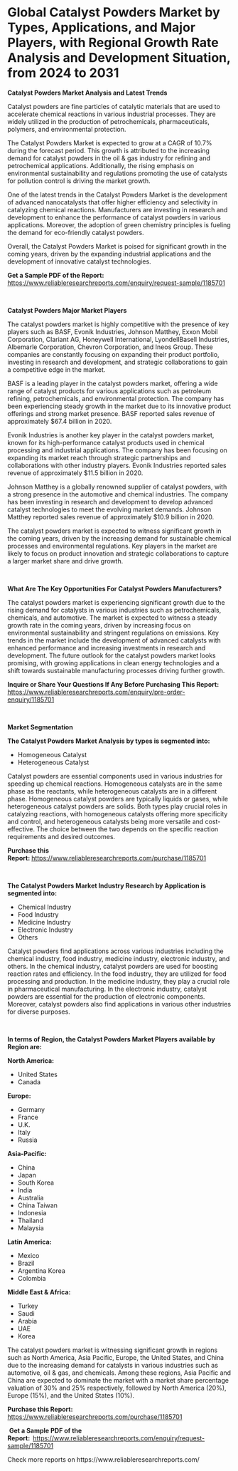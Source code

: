 <p><h1>Global Catalyst Powders Market by Types, Applications, and Major Players, with Regional Growth Rate Analysis and Development Situation, from 2024 to 2031</h1></p><p><strong>Catalyst Powders Market Analysis and Latest Trends</strong></p>
<p><p>Catalyst powders are fine particles of catalytic materials that are used to accelerate chemical reactions in various industrial processes. They are widely utilized in the production of petrochemicals, pharmaceuticals, polymers, and environmental protection.</p><p>The Catalyst Powders Market is expected to grow at a CAGR of 10.7% during the forecast period. This growth is attributed to the increasing demand for catalyst powders in the oil & gas industry for refining and petrochemical applications. Additionally, the rising emphasis on environmental sustainability and regulations promoting the use of catalysts for pollution control is driving the market growth.</p><p>One of the latest trends in the Catalyst Powders Market is the development of advanced nanocatalysts that offer higher efficiency and selectivity in catalyzing chemical reactions. Manufacturers are investing in research and development to enhance the performance of catalyst powders in various applications. Moreover, the adoption of green chemistry principles is fueling the demand for eco-friendly catalyst powders.</p><p>Overall, the Catalyst Powders Market is poised for significant growth in the coming years, driven by the expanding industrial applications and the development of innovative catalyst technologies.</p></p>
<p><strong>Get a Sample PDF of the Report:&nbsp;</strong> <a href="https://www.reliableresearchreports.com/enquiry/request-sample/1185701">https://www.reliableresearchreports.com/enquiry/request-sample/1185701</a></p>
<p>&nbsp;</p>
<p><strong>Catalyst Powders Major Market Players</strong></p>
<p><p>The catalyst powders market is highly competitive with the presence of key players such as BASF, Evonik Industries, Johnson Matthey, Exxon Mobil Corporation, Clariant AG, Honeywell International, LyondellBasell Industries, Albemarle Corporation, Chevron Corporation, and Ineos Group. These companies are constantly focusing on expanding their product portfolio, investing in research and development, and strategic collaborations to gain a competitive edge in the market.</p><p>BASF is a leading player in the catalyst powders market, offering a wide range of catalyst products for various applications such as petroleum refining, petrochemicals, and environmental protection. The company has been experiencing steady growth in the market due to its innovative product offerings and strong market presence. BASF reported sales revenue of approximately $67.4 billion in 2020.</p><p>Evonik Industries is another key player in the catalyst powders market, known for its high-performance catalyst products used in chemical processing and industrial applications. The company has been focusing on expanding its market reach through strategic partnerships and collaborations with other industry players. Evonik Industries reported sales revenue of approximately $11.5 billion in 2020.</p><p>Johnson Matthey is a globally renowned supplier of catalyst powders, with a strong presence in the automotive and chemical industries. The company has been investing in research and development to develop advanced catalyst technologies to meet the evolving market demands. Johnson Matthey reported sales revenue of approximately $10.9 billion in 2020.</p><p>The catalyst powders market is expected to witness significant growth in the coming years, driven by the increasing demand for sustainable chemical processes and environmental regulations. Key players in the market are likely to focus on product innovation and strategic collaborations to capture a larger market share and drive growth.</p></p>
<p>&nbsp;</p>
<p><strong>What Are The Key Opportunities For Catalyst Powders Manufacturers?</strong></p>
<p><p>The catalyst powders market is experiencing significant growth due to the rising demand for catalysts in various industries such as petrochemicals, chemicals, and automotive. The market is expected to witness a steady growth rate in the coming years, driven by increasing focus on environmental sustainability and stringent regulations on emissions. Key trends in the market include the development of advanced catalysts with enhanced performance and increasing investments in research and development. The future outlook for the catalyst powders market looks promising, with growing applications in clean energy technologies and a shift towards sustainable manufacturing processes driving further growth.</p></p>
<p><strong>Inquire or Share Your Questions If Any Before Purchasing This Report:</strong> <a href="https://www.reliableresearchreports.com/enquiry/pre-order-enquiry/1185701">https://www.reliableresearchreports.com/enquiry/pre-order-enquiry/1185701</a></p>
<p>&nbsp;</p>
<p><strong>Market Segmentation</strong></p>
<p><strong>The Catalyst Powders Market Analysis by types is segmented into:</strong></p>
<p><ul><li>Homogeneous Catalyst</li><li>Heterogeneous Catalyst</li></ul></p>
<p><p>Catalyst powders are essential components used in various industries for speeding up chemical reactions. Homogeneous catalysts are in the same phase as the reactants, while heterogeneous catalysts are in a different phase. Homogeneous catalyst powders are typically liquids or gases, while heterogeneous catalyst powders are solids. Both types play crucial roles in catalyzing reactions, with homogeneous catalysts offering more specificity and control, and heterogeneous catalysts being more versatile and cost-effective. The choice between the two depends on the specific reaction requirements and desired outcomes.</p></p>
<p><strong>Purchase this Report:&nbsp;</strong><a href="https://www.reliableresearchreports.com/purchase/1185701">https://www.reliableresearchreports.com/purchase/1185701</a></p>
<p>&nbsp;</p>
<p><strong>The Catalyst Powders Market Industry Research by Application is segmented into:</strong></p>
<p><ul><li>Chemical Industry</li><li>Food Industry</li><li>Medicine Industry</li><li>Electronic Industry</li><li>Others</li></ul></p>
<p><p>Catalyst powders find applications across various industries including the chemical industry, food industry, medicine industry, electronic industry, and others. In the chemical industry, catalyst powders are used for boosting reaction rates and efficiency. In the food industry, they are utilized for food processing and production. In the medicine industry, they play a crucial role in pharmaceutical manufacturing. In the electronic industry, catalyst powders are essential for the production of electronic components. Moreover, catalyst powders also find applications in various other industries for diverse purposes.</p></p>
<p>&nbsp;</p>
<p><strong>In terms of Region, the Catalyst Powders Market Players available by Region are:</strong></p>
<p>
    <p> <strong> North America: </strong>
        <ul>
            <li>United States</li>
            <li>Canada</li>
        </ul>
        </p> 
    <p> <strong> Europe: </strong>
        <ul>
            <li>Germany</li>
            <li>France</li>
            <li>U.K.</li>
            <li>Italy</li>
            <li>Russia</li>
        </ul>
        </p> 
    <p> <strong> Asia-Pacific: </strong>
        <ul>
            <li>China</li>
            <li>Japan</li>
            <li>South Korea</li>
            <li>India</li>
            <li>Australia</li>
            <li>China Taiwan</li>
            <li>Indonesia</li>
            <li>Thailand</li>
            <li>Malaysia</li>
        </ul>
        </p> 
    <p> <strong> Latin America: </strong>
        <ul>
            <li>Mexico</li>
            <li>Brazil</li>
            <li>Argentina Korea</li>
            <li>Colombia</li>
        </ul>
        </p> 
    <p> <strong> Middle East & Africa: </strong>
        <ul>
            <li>Turkey</li>
            <li>Saudi</li>
            <li>Arabia</li>
            <li>UAE</li>
            <li>Korea</li>
        </ul>
    </p>
    </p>
<p><p>The catalyst powders market is witnessing significant growth in regions such as North America, Asia Pacific, Europe, the United States, and China due to the increasing demand for catalysts in various industries such as automotive, oil & gas, and chemicals. Among these regions, Asia Pacific and China are expected to dominate the market with a market share percentage valuation of 30% and 25% respectively, followed by North America (20%), Europe (15%), and the United States (10%).</p></p>
<p><strong>Purchase this Report: </strong><a href="https://www.reliableresearchreports.com/purchase/1185701">https://www.reliableresearchreports.com/purchase/1185701</a></p>
<p>&nbsp;<strong>Get a Sample PDF of the Report:&nbsp;&nbsp;</strong><a href="https://www.reliableresearchreports.com/enquiry/request-sample/1185701">https://www.reliableresearchreports.com/enquiry/request-sample/1185701</a></p>
<p><strong></strong></p>
<p>Check more reports on https://www.reliableresearchreports.com/</p>